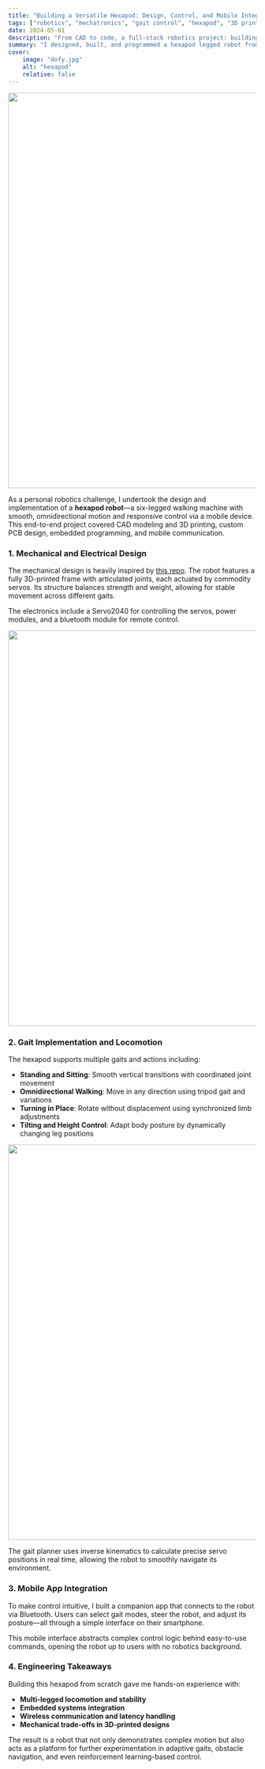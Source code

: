 ```yaml
---
title: "Building a Versatile Hexapod: Design, Control, and Mobile Integration"
tags: ["robotics", "mechatronics", "gait control", "hexapod", "3D printing", "embedded systems", "robot design"]
date: 2024-05-01
description: "From CAD to code, a full-stack robotics project: building a six-legged robot capable of dynamic walking, standing, sitting, and responsive movement—all controlled via a mobile interface."
summary: "I designed, built, and programmed a hexapod legged robot from the ground up. The robot features fully custom mechanical and electrical systems, supports multiple gait behaviors, and connects wirelessly to a smartphone for real-time control. This post explores the design process, locomotion capabilities, and key engineering choices."
cover:
    image: "dofy.jpg"
    alt: "hexapod"
    relative: false
---
```


<img src="/dofy.jpg" width="800">


As a personal robotics challenge, I undertook the design and implementation of a **hexapod robot**—a six-legged walking machine with smooth, omnidirectional motion and responsive control via a mobile device. This end-to-end project covered CAD modeling and 3D printing, custom PCB design, embedded programming, and mobile communication. 

### 1. **Mechanical and Electrical Design**
The mechanical design is heavily inspired by [this repo](https://github.com/MakeYourPet/hexapod). The robot features a fully 3D-printed frame with articulated joints, each actuated by commodity servos. Its structure balances strength and weight, allowing for stable movement across different gaits.

The electronics include a Servo2040 for controlling the servos, power modules, and a bluetooth module for remote control.

<img src="/dofy_2.jpg" width="800">


### 2. **Gait Implementation and Locomotion**
The hexapod supports multiple gaits and actions including:

- **Standing and Sitting**: Smooth vertical transitions with coordinated joint movement
- **Omnidirectional Walking**: Move in any direction using tripod gait and variations
- **Turning in Place**: Rotate without displacement using synchronized limb adjustments
- **Tilting and Height Control**: Adapt body posture by dynamically changing leg positions

<img src="/dofy_moves.gif" width="800">

The gait planner uses inverse kinematics to calculate precise servo positions in real time, allowing the robot to smoothly navigate its environment.

### 3. **Mobile App Integration**
To make control intuitive, I built a companion app that connects to the robot via Bluetooth. Users can select gait modes, steer the robot, and adjust its posture—all through a simple interface on their smartphone.

This mobile interface abstracts complex control logic behind easy-to-use commands, opening the robot up to users with no robotics background.

### 4. **Engineering Takeaways**
Building this hexapod from scratch gave me hands-on experience with:

- **Multi-legged locomotion and stability**
- **Embedded systems integration**
- **Wireless communication and latency handling**
- **Mechanical trade-offs in 3D-printed designs**

The result is a robot that not only demonstrates complex motion but also acts as a platform for further experimentation in adaptive gaits, obstacle navigation, and even reinforcement learning-based control.




